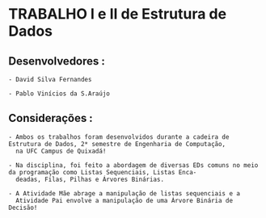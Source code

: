 # TRABALHO I e II de Estrutura de Dados

## Desenvolvedores : 
    - David Silva Fernandes 

    - Pablo Vinícios da S.Araújo
## Considerações :

    - Ambos os trabalhos foram desenvolvidos durante a cadeira de Estrutura de Dados, 2* semestre de Engenharia de Computação, 
      na UFC Campus de Quixadá!

    - Na disciplina, foi feito a abordagem de diversas EDs comuns no meio da programação como Listas Sequenciais, Listas Enca-
      deadas, Filas, Pilhas e Árvores Binárias.

    - A Atividade Mãe abrage a manipulação de listas sequenciais e a 
      Atividade Pai envolve a manipulação de uma Árvore Binária de Decisão!  
    
